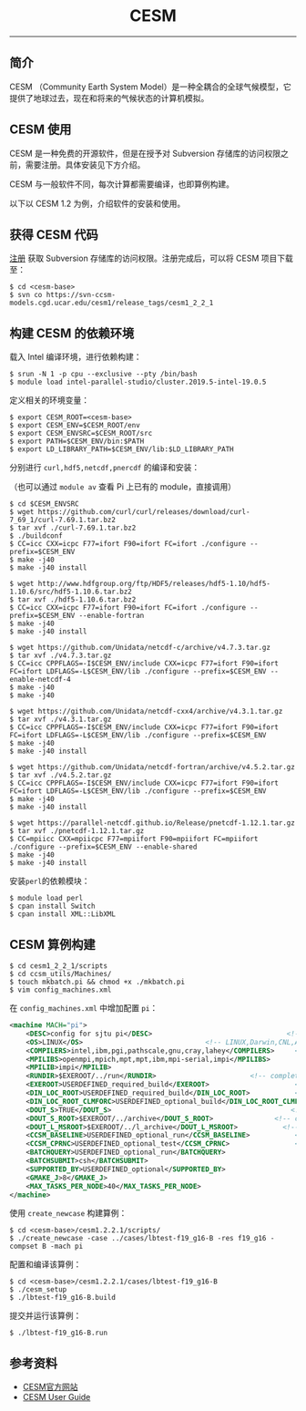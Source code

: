 
# <center>CESM</center> 

-----

## 简介

CESM （Community Earth System Model）是一种全耦合的全球气候模型，它提供了地球过去，现在和将来的气候状态的计算机模拟。

## CESM 使用
CESM 是一种免费的开源软件，但是在授予对 Subversion 存储库的访问权限之前，需要注册。具体安装见下方介绍。

CESM 与一般软件不同，每次计算都需要编译，也即算例构建。

以下以 CESM 1.2 为例，介绍软件的安装和使用。

## 获得 CESM 代码

[注册](http://www.cesm.ucar.edu/models/register/register.html) 获取 Subversion 存储库的访问权限。注册完成后，可以将 CESM 项目下载至<cesm-base>：

```shell
$ cd <cesm-base>
$ svn co https://svn-ccsm-models.cgd.ucar.edu/cesm1/release_tags/cesm1_2_2_1
```

## 构建 CESM 的依赖环境

载入 Intel 编译环境，进行依赖构建：

```shell
$ srun -N 1 -p cpu --exclusive --pty /bin/bash
$ module load intel-parallel-studio/cluster.2019.5-intel-19.0.5
```

定义相关的环境变量：

```shell
$ export CESM_ROOT=<cesm-base>
$ export CESM_ENV=$CESM_ROOT/env
$ export CESM_ENVSRC=$CESM_ROOT/src
$ export PATH=$CESM_ENV/bin:$PATH
$ export LD_LIBRARY_PATH=$CESM_ENV/lib:$LD_LIBRARY_PATH
```

分别进行 `curl,hdf5,netcdf,pnercdf` 的编译和安装：

（也可以通过 `module av` 查看 Pi 上已有的 module，直接调用）

```shell
$ cd $CESM_ENVSRC
$ wget https://github.com/curl/curl/releases/download/curl-7_69_1/curl-7.69.1.tar.bz2
$ tar xvf ./curl-7.69.1.tar.bz2
$ ./buildconf
$ CC=icc CXX=icpc F77=ifort F90=ifort FC=ifort ./configure --prefix=$CESM_ENV
$ make -j40
$ make -j40 install
```

```shell
$ wget http://www.hdfgroup.org/ftp/HDF5/releases/hdf5-1.10/hdf5-1.10.6/src/hdf5-1.10.6.tar.bz2
$ tar xvf ./hdf5-1.10.6.tar.bz2
$ CC=icc CXX=icpc F77=ifort F90=ifort FC=ifort ./configure --prefix=$CESM_ENV --enable-fortran
$ make -j40
$ make -j40 install
```

```shell
$ wget https://github.com/Unidata/netcdf-c/archive/v4.7.3.tar.gz
$ tar xvf ./v4.7.3.tar.gz
$ CC=icc CPPFLAGS=-I$CESM_ENV/include CXX=icpc F77=ifort F90=ifort FC=ifort LDFLAGS=-L$CESM_ENV/lib ./configure --prefix=$CESM_ENV --enable-netcdf-4
$ make -j40
$ make -j40
```

```shell
$ wget https://github.com/Unidata/netcdf-cxx4/archive/v4.3.1.tar.gz
$ tar xvf ./v4.3.1.tar.gz
$ CC=icc CPPFLAGS=-I$CESM_ENV/include CXX=icpc F77=ifort F90=ifort FC=ifort LDFLAGS=-L$CESM_ENV/lib ./configure --prefix=$CESM_ENV
$ make -j40
$ make -j40 install
```

```shell
$ wget https://github.com/Unidata/netcdf-fortran/archive/v4.5.2.tar.gz
$ tar xvf ./v4.5.2.tar.gz
$ CC=icc CPPFLAGS=-I$CESM_ENV/include CXX=icpc F77=ifort F90=ifort FC=ifort LDFLAGS=-L$CESM_ENV/lib ./configure --prefix=$CESM_ENV
$ make -j40
$ make -j40 install
```

```shell
$ wget https://parallel-netcdf.github.io/Release/pnetcdf-1.12.1.tar.gz
$ tar xvf ./pnetcdf-1.12.1.tar.gz
$ CC=mpiicc CXX=mpiicpc F77=mpiifort F90=mpiifort FC=mpiifort ./configure --prefix=$CESM_ENV --enable-shared
$ make -j40
$ make -j40 install
```

安装`perl`的依赖模块：

```shell
$ module load perl
$ cpan install Switch
$ cpan install XML::LibXML
```

## CESM 算例构建

```shell
$ cd cesm1_2_2_1/scripts
$ cd ccsm_utils/Machines/
$ touch mkbatch.pi && chmod +x ./mkbatch.pi
$ vim config_machines.xml
```

在 `config_machines.xml` 中增加配置 `pi`：

```xml
<machine MACH="pi">
    <DESC>config for sjtu pi</DESC>                                 <!-- can be anything -->
    <OS>LINUX</OS>                              <!-- LINUX,Darwin,CNL,AIX,BGL,BGP -->
    <COMPILERS>intel,ibm,pgi,pathscale,gnu,cray,lahey</COMPILERS>     <!-- intel,ibm,pgi,pathscale,gnu,cray,lahey -->
    <MPILIBS>openmpi,mpich,mpt,mpt,ibm,mpi-serial,impi</MPILIBS>                <!-- openmpi, mpich, ibm, mpi-serial -->
    <MPILIB>impi</MPILIB>
    <RUNDIR>$EXEROOT/../run</RUNDIR>                       <!-- complete path to the run directory -->
    <EXEROOT>USERDEFINED_required_build</EXEROOT>                     <!-- complete path to the build directory -->
    <DIN_LOC_ROOT>USERDEFINED_required_build</DIN_LOC_ROOT>           <!-- complete path to the inputdata directory -->
    <DIN_LOC_ROOT_CLMFORC>USERDEFINED_optional_build</DIN_LOC_ROOT_CLMFORC> <!-- path to the optional forcing data for CLM (for CRUNCEP forcing) -->
    <DOUT_S>TRUE</DOUT_S>                                            <!-- logical for short term archiving -->
    <DOUT_S_ROOT>$EXEROOT/../archive</DOUT_S_ROOT>               <!-- complete path to a short term archiving directory -->
    <DOUT_L_MSROOT>$EXEROOT/../l_archive</DOUT_L_MSROOT>           <!-- complete path to a long term archiving directory -->
    <CCSM_BASELINE>USERDEFINED_optional_run</CCSM_BASELINE>           <!-- where the cesm testing scripts write and read baseline results -->
    <CCSM_CPRNC>USERDEFINED_optional_test</CCSM_CPRNC>                <!-- path to the cprnc tool used to compare netcdf history files in testing -->
    <BATCHQUERY>USERDEFINED_optional_run</BATCHQUERY>
    <BATCHSUBMIT>csh</BATCHSUBMIT>
    <SUPPORTED_BY>USERDEFINED_optional</SUPPORTED_BY>
    <GMAKE_J>8</GMAKE_J>
    <MAX_TASKS_PER_NODE>40</MAX_TASKS_PER_NODE>
</machine>
```

使用 `create_newcase` 构建算例：

```shell
$ cd <cesm-base>/cesm1.2.2.1/scripts/
$ ./create_newcase -case ../cases/lbtest-f19_g16-B -res f19_g16 -compset B -mach pi
```

配置和编译该算例：

```shell
$ cd <cesm-base>/cesm1.2.2.1/cases/lbtest-f19_g16-B
$ ./cesm_setup
$ ./lbtest-f19_g16-B.build
```

提交并运行该算例：

```shell
$ ./lbtest-f19_g16-B.run
```

## 参考资料

- [CESM官方网站](https://http://www.cesm.ucar.edu/)
- [CESM User Guide](http://www.cesm.ucar.edu/models/cesm1.2/cesm/doc/usersguide/book1.html)
